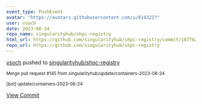 ```yaml
---
event_type: PushEvent
avatar: "https://avatars.githubusercontent.com/u/814322?"
user: vsoch
date: 2023-08-24
repo_name: singularityhub/shpc-registry
html_url: https://github.com/singularityhub/shpc-registry/commit/1877627af5cc4e0f14aba2fdcddcbc03137b91d4
repo_url: https://github.com/singularityhub/shpc-registry
---
```


<a href='https://github.com/vsoch' target='_blank'>vsoch</a> pushed to <a href='https://github.com/singularityhub/shpc-registry' target='_blank'>singularityhub/shpc-registry</a>

<small>Merge pull request #145 from singularityhub/update/containers-2023-08-24

[bot] update/containers-2023-08-24</small>

<a href='https://github.com/singularityhub/shpc-registry/commit/1877627af5cc4e0f14aba2fdcddcbc03137b91d4' target='_blank'>View Commit</a>